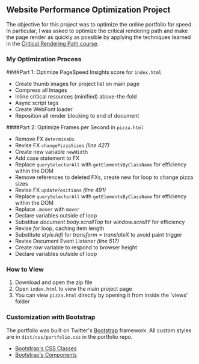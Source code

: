 ## Website Performance Optimization Project

The objective for this project was to optimize the online portfolio for speed. In particular, I was asked to optimize the critical rendering path and make the page render as quickly as possible by applying the techniques learned in the [Critical Rendering Path course](https://www.udacity.com/course/ud884).


### My Optimization Process

####Part 1: Optimize PageSpeed Insights score for `index.html`

* Create thumb images for project list on main page
* Compress all Images
* Inline critical resources (minified) above-the-fold
* Async script tags
* Create WebFont loader
* Reposition all render blocking to end of document


####Part 2: Optimize Frames per Second in `pizza.html`

* Remove FX `determineDx`
* Revise FX `changePizzaSizes` _(line 427)_
 * Create new variable `newWidth`
 * Add case statement to FX
 * Replace `querySelectorAll` with `getElementsByClassName` for efficiency within the DOM
 * Remove references to deleted FXs, create new for loop to change pizza sizes
* Revise FX `updatePositions` _(line 491)_
 * Replace `querySelectorAll` with `getElementsByClassName` for efficiency within the DOM
 * Replace `.mover` with `mover`
 * Declare variables outside of loop
 * Substitue _document.body.scrollTop_ for _window.scrollY_ for efficiency
 * Revise _for_ loop, caching item length
 * Substitute _style.left_ for _transform = translateX_ to avoid paint trigger
* Revise Document Event Listener _(line 517)_
 * Create _row_ variable to respond to browser height
 * Declare variables outside of loop


### How to View

1. Download and open the zip file
2. Open `index.html` to view the main project page
3. You can view `pizza.html` directly by opening it from inside the 'views' folder



### Customization with Bootstrap
The portfolio was built on Twitter's <a href="http://getbootstrap.com/">Bootstrap</a> framework. All custom styles are in `dist/css/portfolio.css` in the portfolio repo.

* <a href="http://getbootstrap.com/css/">Bootstrap's CSS Classes</a>
* <a href="http://getbootstrap.com/components/">Bootstrap's Components</a>

